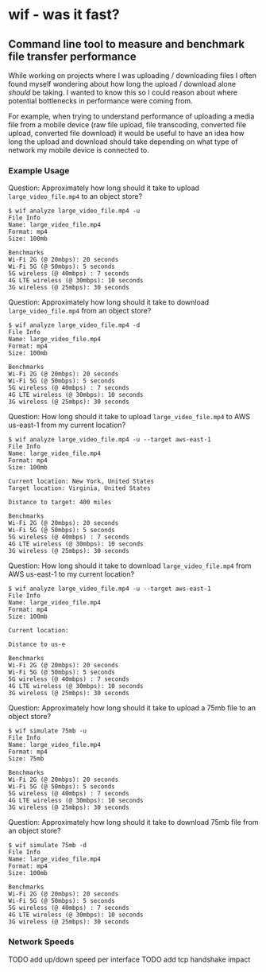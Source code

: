 # wif - was it fast?

## Command line tool to measure and benchmark file transfer performance

While working on projects where I was uploading / downloading files I often found myself wondering about how long the upload / download alone _should_ be taking. I wanted to know this so I could reason about where potential bottlenecks in performance were coming from.

For example, when trying to understand performance of uploading a media file from a mobile device (raw file upload, file transcoding, converted file upload, converted file download) it would be useful to have an idea how long the upload and download should take depending on what type of network my mobile device is connected to.

### Example Usage

Question: Approximately how long should it take to upload `large_video_file.mp4` to an object store?

```
$ wif analyze large_video_file.mp4 -u
File Info
Name: large_video_file.mp4
Format: mp4
Size: 100mb

Benchmarks
Wi-Fi 2G (@ 20mbps): 20 seconds
Wi-Fi 5G (@ 50mbps): 5 seconds
5G wireless (@ 40mbps) : 7 seconds
4G LTE wireless (@ 30mbps): 10 seconds
3G wireless (@ 25mbps): 30 seconds
```

Question: Approximately how long should it take to download `large_video_file.mp4` from an object store?

```
$ wif analyze large_video_file.mp4 -d
File Info
Name: large_video_file.mp4
Format: mp4
Size: 100mb

Benchmarks
Wi-Fi 2G (@ 20mbps): 20 seconds
Wi-Fi 5G (@ 50mbps): 5 seconds
5G wireless (@ 40mbps) : 7 seconds
4G LTE wireless (@ 30mbps): 10 seconds
3G wireless (@ 25mbps): 30 seconds
```

Question: How long should it take to upload `large_video_file.mp4` to AWS us-east-1 from my current location?

```
$ wif analyze large_video_file.mp4 -u --target aws-east-1
File Info
Name: large_video_file.mp4
Format: mp4
Size: 100mb

Current location: New York, United States
Target location: Virginia, United States

Distance to target: 400 miles

Benchmarks
Wi-Fi 2G (@ 20mbps): 20 seconds
Wi-Fi 5G (@ 50mbps): 5 seconds
5G wireless (@ 40mbps) : 7 seconds
4G LTE wireless (@ 30mbps): 10 seconds
3G wireless (@ 25mbps): 30 seconds
```

Question: How long should it take to download `large_video_file.mp4` from AWS us-east-1 to my current location?

```
$ wif analyze large_video_file.mp4 -u --target aws-east-1
File Info
Name: large_video_file.mp4
Format: mp4
Size: 100mb

Current location:

Distance to us-e

Benchmarks
Wi-Fi 2G (@ 20mbps): 20 seconds
Wi-Fi 5G (@ 50mbps): 5 seconds
5G wireless (@ 40mbps) : 7 seconds
4G LTE wireless (@ 30mbps): 10 seconds
3G wireless (@ 25mbps): 30 seconds
```

Question: Approximately how long should it take to upload a 75mb file to an object store?

```
$ wif simulate 75mb -u
File Info
Name: large_video_file.mp4
Format: mp4
Size: 75mb

Benchmarks
Wi-Fi 2G (@ 20mbps): 20 seconds
Wi-Fi 5G (@ 50mbps): 5 seconds
5G wireless (@ 40mbps) : 7 seconds
4G LTE wireless (@ 30mbps): 10 seconds
3G wireless (@ 25mbps): 30 seconds
```

Question: Approximately how long should it take to download 75mb file from an object store?

```
$ wif simulate 75mb -d
File Info
Name: large_video_file.mp4
Format: mp4
Size: 100mb

Benchmarks
Wi-Fi 2G (@ 20mbps): 20 seconds
Wi-Fi 5G (@ 50mbps): 5 seconds
5G wireless (@ 40mbps) : 7 seconds
4G LTE wireless (@ 30mbps): 10 seconds
3G wireless (@ 25mbps): 30 seconds
```

### Network Speeds

TODO add up/down speed per interface
TODO add tcp handshake impact
